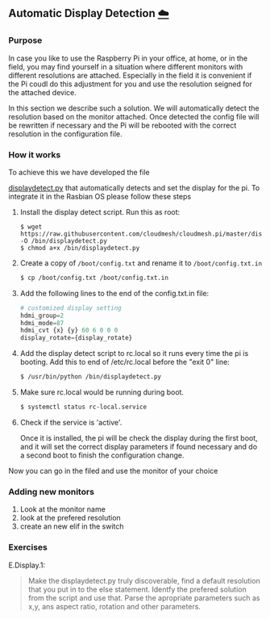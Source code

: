## Automatic Display Detection [:cloud:](https://github.com/cloudmesh/book/blob/master/cloud-clusters/chapters/raspberry/config-display.md)

### Purpose 

In case you like to use the Raspberry Pi in your office, at home, or
in the field, you may find yourself in a situation where different
monitors with different resolutions are attached. Especially in the
field it is convenient if the Pi coudl do this adjustment for you and
use the resolution seigned for the attached device.

In this section we describe such a solution. We will automatically
detect the resolution based on the monitor attached. Once detected the
config file will be rewritten if necessary and the Pi will be rebooted
with the correct resolution in the configuration file.

### How it works

To achieve this we have developed the file 


[displaydetect.py](https://raw.githubusercontent.com/cloudmesh/cloudmesh.pi/master/displaydetect.py)
that automatically detects and set the display for the pi. To
integrate it in the Rasbian OS please follow these steps 

1. Install the display detect script. Run this as root:

   ```
   $ wget https://raw.githubusercontent.com/cloudmesh/cloudmesh.pi/master/displaydetect.py -O /bin/displaydetect.py
   $ chmod a+x /bin/displaydetect.py
   ```

2. Create a copy of `/boot/config.txt` and rename it to
   `/boot/config.txt.in`

   ```bash
   $ cp /boot/config.txt /boot/config.txt.in
   ```

3. Add the following lines to the end of the config.txt.in file:

   ```python
   # customized display setting
   hdmi_group=2
   hdmi_mode=87
   hdmi_cvt {x} {y} 60 6 0 0 0
   display_rotate={display_rotate}
   ```

4. Add the display detect script to rc.local so it runs every time the
   pi is booting. Add this to end of /etc/rc.local before the "exit 0" line:

   ```bash
   $ /usr/bin/python /bin/displaydetect.py
   ```

5. Make sure rc.local would be running during boot.

   ```bash
   $ systemctl status rc-local.service
   ```

6. Check if the service is 'active'.

   Once it is installed, the pi will be check the display during the
   first boot, and it will set the correct display parameters if found
   necessary and do a second boot to finish the configuration change.


Now you can go in the filed and use the monitor of your choice

### Adding new monitors

1. Look at the monitor name
2. look at the prefered resolution
3. create an new elif in the switch

### Exercises

E.Display.1:

> Make the displaydetect.py truly discoverable, find a default
> resolution that you put in to the else statement. Identfy the
> prefered solution from the script and use that. Parse the apropriate
> parameters such as x,y, ans aspect ratio, rotation and other
> parameters.


